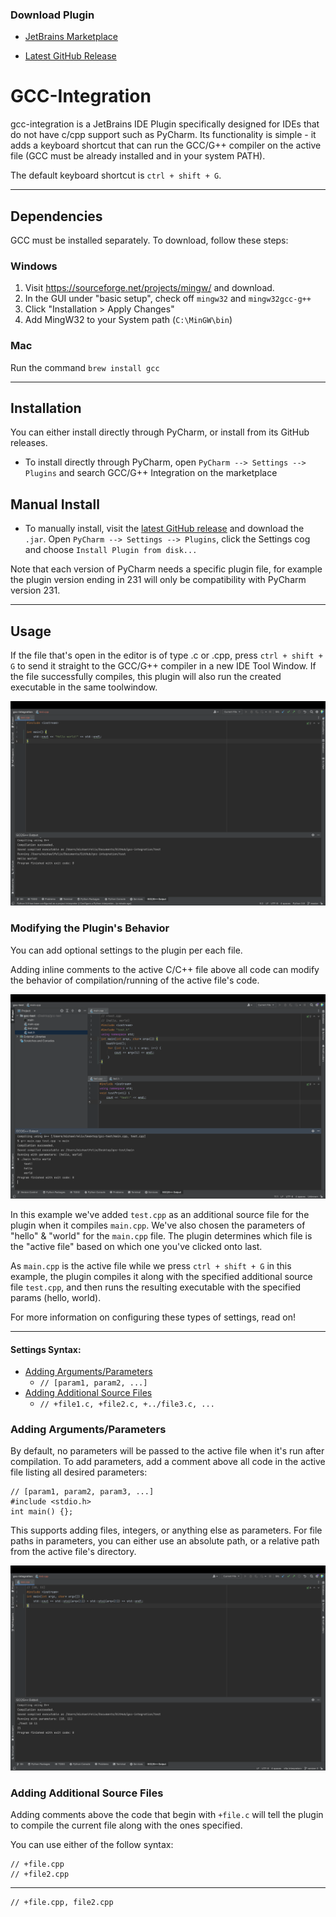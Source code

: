 ### Download Plugin

- [JetBrains Marketplace](https://plugins.jetbrains.com/plugin/21574-gcc-g--integration)

- [Latest GitHub Release](https://github.com/mike-fmh/gcc-integration/releases)

# GCC-Integration

gcc-integration is a JetBrains IDE Plugin specifically designed for IDEs that do not have c/cpp support such as PyCharm. Its functionality is simple - it adds a keyboard shortcut that can run the GCC/G++ compiler on the active file (GCC must be already installed and in your system PATH).

The default keyboard shortcut is `ctrl + shift + G`.

----

## Dependencies

GCC must be installed separately. To download, follow these steps:

### Windows

1) Visit https://sourceforge.net/projects/mingw/ and download.
2) In the GUI under "basic setup", check off `mingw32` and `mingw32gcc-g++`
3) Click "Installation > Apply Changes"
4) Add MingW32 to your System path (`C:\MinGW\bin`)

### Mac

Run the command `brew install gcc`

----

## Installation

You can either install directly through PyCharm, or install from its GitHub releases.

- To install directly through PyCharm, open `PyCharm --> Settings --> Plugins` and search GCC/G++ Integration on the marketplace

## Manual Install

- To manually install, visit the [latest GitHub release](https://github.com/mike-fmh/gcc-integration/releases) and download the `.jar`. Open `PyCharm --> Settings --> Plugins`, click the Settings cog and choose `Install Plugin from disk...`

Note that each version of PyCharm needs a specific plugin file, for example the plugin version ending in 231 will only be compatibility with PyCharm version 231.

----

## Usage

If the file that's open in the editor is of type .c or .cpp, press `ctrl + shift + G` to send it straight to the GCC/G++ compiler in a new IDE Tool Window. If the file successfully compiles, this plugin will also run the created executable in the same toolwindow.

![preview](docs/plugin-preview.png)

### Modifying the Plugin's Behavior

You can add optional settings to the plugin per each file.

Adding inline comments to the active C/C++ file above all code can modify the behavior of compilation/running of the active file's code.

![config preview](docs/config-preview.png)

In this example we've added `test.cpp` as an additional source file for the plugin when it compiles `main.cpp`. We've also chosen the parameters of "hello" & "world" for the `main.cpp` file. The plugin determines which file is the "active file" based on which one you've clicked onto last.

As `main.cpp` is the active file while we press `ctrl + shift + G` in this example, the plugin compiles it along with the specified additional source file `test.cpp`, and then runs the resulting executable with the specified params (hello, world).

For more information on configuring these types of settings, read on!

----

#### Settings Syntax:
- [Adding Arguments/Parameters](#adding-argumentsparameters)
    - `// [param1, param2, ...]` 
- [Adding Additional Source Files](#adding-additional-source-files)
    - `// +file1.c, +file2.c, +../file3.c, ...`

### Adding Arguments/Parameters

By default, no parameters will be passed to the active file when it's run after compilation. To add parameters, add a comment above all code in the active file listing all desired parameters:

    // [param1, param2, param3, ...]
    #include <stdio.h>
    int main() {};

This supports adding files, integers, or anything else as parameters. For file paths in parameters, you can either use an absolute path, or a relative path from the active file's directory.

![preview](docs/param-preview.png)


### Adding Additional Source Files

Adding comments above the code that begin with `+file.c` will tell the plugin to compile the current file along with the ones specified.

You can use either of the follow syntax:

    // +file.cpp
    // +file2.cpp

---

    // +file.cpp, file2.cpp
